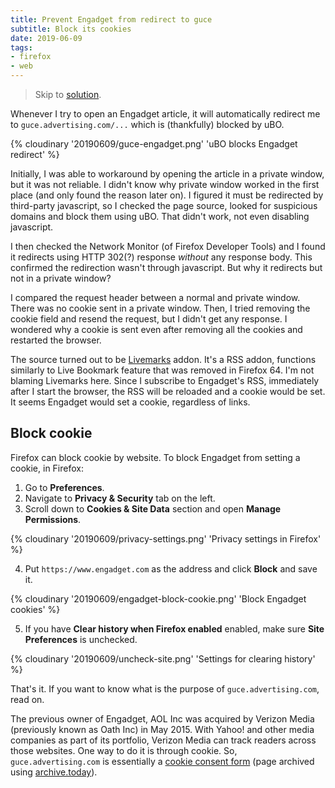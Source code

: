```yaml
---
title: Prevent Engadget from redirect to guce
subtitle: Block its cookies
date: 2019-06-09
tags:
- firefox
- web
---
```


> Skip to [solution](#Block-cookie).

Whenever I try to open an Engadget article, it will automatically redirect me to `guce.advertising.com/...` which is (thankfully) blocked by uBO.

{% cloudinary '20190609/guce-engadget.png' 'uBO blocks Engadget redirect' %}

Initially, I was able to workaround by opening the article in a private window, but it was not reliable. I didn't know why private window worked in the first place (and only found the reason later on). I figured it must be redirected by third-party javascript, so I checked the page source, looked for suspicious domains and block them using uBO. That didn't work, not even disabling javascript.

I then checked the Network Monitor (of Firefox Developer Tools) and I found it redirects using HTTP 302(?) response *without* any response body. This confirmed the redirection wasn't through javascript. But why it redirects but not in a private window?

I compared the request header between a normal and private window. There was no cookie sent in a private window. Then, I tried removing the cookie field and resend the request, but I didn't get any response. I wondered why a cookie is sent even after removing all the cookies and restarted the browser.

The source turned out to be [Livemarks](https://addons.mozilla.org/en-US/firefox/addon/livemarks/) addon. It's a RSS addon, functions similarly to Live Bookmark feature that was removed in Firefox 64. I'm not blaming Livemarks here. Since I subscribe to Engadget's RSS, immediately after I start the browser, the RSS will be reloaded and a cookie would be set. It seems Engadget would set a cookie, regardless of links.

## Block cookie

Firefox can block cookie by website. To block Engadget from setting a cookie, in Firefox:

1. Go to **Preferences**.
2. Navigate to **Privacy & Security** tab on the left.
3. Scroll down to **Cookies & Site Data** section and open **Manage Permissions**.

  {% cloudinary '20190609/privacy-settings.png' 'Privacy settings in Firefox' %}

4. Put `https://www.engadget.com` as the address and click **Block** and save it.

  {% cloudinary '20190609/engadget-block-cookie.png' 'Block Engadget cookies' %}

5. If you have **Clear history when Firefox enabled** enabled, make sure **Site Preferences** is unchecked.

  {% cloudinary '20190609/uncheck-site.png' 'Settings for clearing history' %}


That's it. If you want to know what is the purpose of `guce.advertising.com`, read on.

The previous owner of Engadget, AOL Inc was acquired by Verizon Media (previously known as Oath Inc) in May 2015. With Yahoo! and other media companies as part of its portfolio, Verizon Media can track readers across those websites. One way to do it is through cookie. So, `guce.advertising.com` is essentially a [cookie consent form](https://archive.fo/ik3Pu) (page archived using [archive.today](https://archive.fo/)).